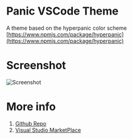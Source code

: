 # Panic VSCode Theme
A theme based on the hyperpanic color scheme [https://www.npmjs.com/package/hyperpanic](https://www.npmjs.com/package/hyperpanic)

# Screenshot
![Screenshot]()

# More info
1. [Github Repo](https://github.com/fdidron/panic-vstheme)
2. [Visual Studio MarketPlace](https://marketplace.visualstudio.com/items?itemName=fdidron.theme-panictheme)